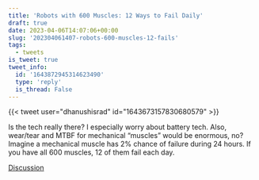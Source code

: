 ```yaml
---
title: 'Robots with 600 Muscles: 12 Ways to Fail Daily'
draft: true
date: 2023-04-06T14:07:06+00:00
slug: '202304061407-robots-600-muscles-12-fails'
tags:
  - tweets
is_tweet: true
tweet_info:
  id: '1643872945314623490'
  type: 'reply'
  is_thread: False
---
```




{{< tweet user="dhanushisrad" id="1643673157830680579" >}}

Is the tech really there? I especially worry about battery tech. Also, wear/tear and MTBF for mechanical “muscles” would be enormous, no? Imagine a mechanical muscle has 2% chance of failure during 24 hours.  If you have all 600 muscles, 12 of them fail each day.

[Discussion](https://x.com/sytelus/status/1643872945314623490)
